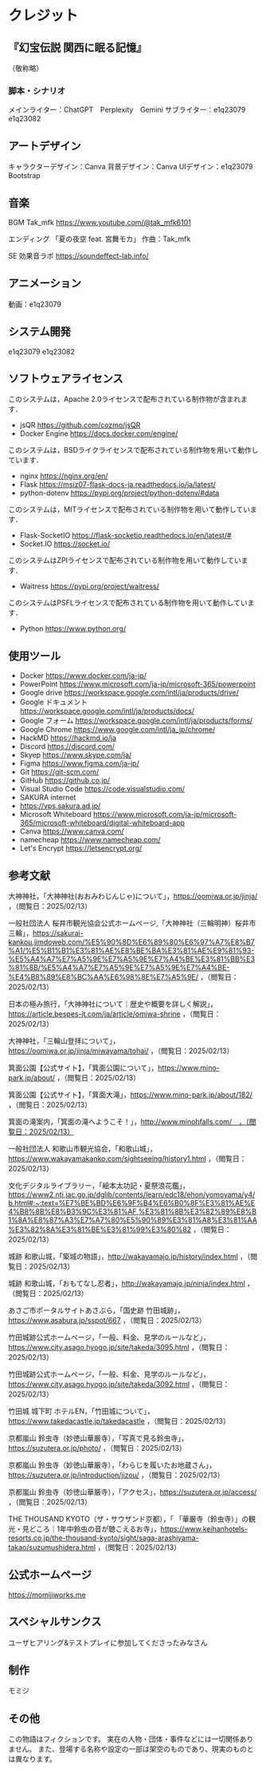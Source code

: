 # クレジット
## 『幻宝伝説 関西に眠る記憶』

（敬称略）
### 脚本・シナリオ
メインライター：ChatGPT　Perplexity　Gemini 
サブライター：e1q23079 e1q23082

## アートデザイン
キャラクターデザイン：Canva
背景デザイン：Canva
UIデザイン：e1q23079 Bootstrap

## 音楽
BGM
Tak_mfk
https://www.youtube.com/@tak_mfk6101

エンディング
「夏の夜空 feat. 宮舞モカ」
作曲：Tak_mfk

SE
効果音ラボ
https://soundeffect-lab.info/

## アニメーション
動画：e1q23079

## システム開発
e1q23079
e1q23082

## ソフトウェアライセンス
このシステムは，Apache 2.0ライセンスで配布されている制作物が含まれます．

- jsQR
https://github.com/cozmo/jsQR
- Docker Engine
https://docs.docker.com/engine/


このシステムは，BSDライクライセンスで配布されている制作物を用いて動作しています．
- nginx
https://nginx.org/en/
- Flask
https://msiz07-flask-docs-ja.readthedocs.io/ja/latest/
- python-dotenv
https://pypi.org/project/python-dotenv/#data


このシステムは，MITライセンスで配布されている制作物を用いて動作しています．
- Flask-SocketIO
https://flask-socketio.readthedocs.io/en/latest/#
- Socket.IO
https://socket.io/


このシステムはZPIライセンスで配布されている制作物を用いて動作しています．
- Waitress
https://pypi.org/project/waitress/


このシステムはPSFLライセンスで配布されている制作物を用いて動作しています．
- Python
https://www.python.org/


## 使用ツール
- Docker
https://www.docker.com/ja-jp/
- PowerPoint
https://www.microsoft.com/ja-jp/microsoft-365/powerpoint
- Google drive
https://workspace.google.com/intl/ja/products/drive/
- Google ドキュメント
https://workspace.google.com/intl/ja/products/docs/
- Google フォーム
https://workspace.google.com/intl/ja/products/forms/
- Google Chrome
https://www.google.com/intl/ja_jp/chrome/
- HackMD
https://hackmd.io/ja
- Discord
https://discord.com/
- Skyep
https://www.skype.com/ja/
- Figma
https://www.figma.com/ja-jp/
- Git
https://git-scm.com/
- GitHub
https://github.co.jp/
- Visual Studio Code
https://code.visualstudio.com/
- SAKURA internet
- https://vps.sakura.ad.jp/
- Microsoft Whiteboard
https://www.microsoft.com/ja-jp/microsoft-365/microsoft-whiteboard/digital-whiteboard-app
- Canva
https://www.canva.com/
- namecheap
https://www.namecheap.com/
- Let's Encrypt
https://letsencrypt.org/


## 参考文献

大神神社，「大神神社(おおみわじんじゃ)について」，https://oomiwa.or.jp/jinja/ ，（閲覧日：2025/02/13）

一般社団法人 桜井市観光協会公式ホームページ,「大神神社（三輪明神）桜井市 三輪」，https://sakurai-kankou.jimdoweb.com/%E5%90%8D%E6%89%80%E6%97%A7%E8%B7%A1/%E5%B1%B1%E3%81%AE%E8%BE%BA%E3%81%AE%E9%81%93-%E5%A4%A7%E7%A5%9E%E7%A5%9E%E7%A4%BE%E3%81%BB%E3%81%8B/%E5%A4%A7%E7%A5%9E%E7%A5%9E%E7%A4%BE-%E4%B8%89%E8%BC%AA%E6%98%8E%E7%A5%9E/ ，（閲覧日：2025/02/13）

日本の極み旅行，「大神神社について｜歴史や概要を詳しく解説」，https://article.bespes-jt.com/ja/article/omiwa-shrine	，（閲覧日：2025/02/13）

大神神社，「三輪山登拝について」，https://oomiwa.or.jp/jinja/miwayama/tohai/ ，（閲覧日：2025/02/13）

箕面公園【公式サイト】，「箕面公園について」，https://www.mino-park.jp/about/ ，（閲覧日：2025/02/13）

箕面公園【公式サイト】，「箕面大滝」，https://www.mino-park.jp/about/182/ ，（閲覧日：2025/02/13）

箕面の滝案内，「箕面の滝へようこそ！」，http://www.minohfalls.com/　，（閲覧日：2025/02/13）

一般社団法人 和歌山市観光協会，「和歌山城」，https://www.wakayamakanko.com/sightseeing/history1.html ，（閲覧日：2025/02/13）

文化デジタルライブラリー，「絵本太功記・夏祭浪花鑑」，https://www2.ntj.jac.go.jp/dglib/contents/learn/edc18/ehon/yomoyama/y4/b.html#:~:text=%E7%BE%BD%E6%9F%B4%E6%B0%8F%E3%81%AE%E4%B8%8B%E8%B3%9C%E3%81%AF,%E3%81%8B%E3%82%89%E8%B1%8A%E8%87%A3%E7%A7%80%E5%90%89%E3%81%A8%E3%81%AA%E3%82%8A%E3%81%BE%E3%81%99%E3%80%82 ，（閲覧日：2025/02/13）

城跡 和歌山城，「築城の物語」，http://wakayamajo.jp/history/index.html ，（閲覧日：2025/02/13）

城跡 和歌山城，「おもてなし忍者」，http://wakayamajo.jp/ninja/index.html ，（閲覧日：2025/02/13）


あさご市ポータルサイトあさぶら，「国史跡 竹田城跡」，https://www.asabura.jp/sspot/667 ，（閲覧日：2025/02/13）

竹田城跡公式ホームページ，「一般、料金、見学のルールなど」，https://www.city.asago.hyogo.jp/site/takeda/3095.html ，（閲覧日：2025/02/13）

竹田城跡公式ホームページ，「一般、料金、見学のルールなど」，https://www.city.asago.hyogo.jp/site/takeda/3092.html ，（閲覧日：2025/02/13）

竹田城 城下町 ホテルEN，「竹田城について」，https://www.takedacastle.jp/takedacastle ，（閲覧日：2025/02/13）


京都嵐山 鈴虫寺（妙徳山華厳寺），「写真で見る鈴虫寺」，https://suzutera.or.jp/photo/ ，（閲覧日：2025/02/13）

京都嵐山 鈴虫寺（妙徳山華厳寺），「わらじを履いたお地蔵さん」，https://suzutera.or.jp/introduction/jizou/ ，（閲覧日：2025/02/13）

京都嵐山 鈴虫寺（妙徳山華厳寺），「アクセス」，https://suzutera.or.jp/access/ ，（閲覧日：2025/02/13）

THE THOUSAND KYOTO（ザ・サウザンド京都），「
「華厳寺（鈴虫寺）」の観光・見どころ｜1年中鈴虫の音が聴こえるお寺」，https://www.keihanhotels-resorts.co.jp/the-thousand-kyoto/sight/saga-arashiyama-takao/suzumushidera.html ，（閲覧日：2025/02/13）

## 公式ホームページ
https://momijiworks.me

## スペシャルサンクス
ユーザヒアリング&テストプレイに参加してくださったみなさん

## 制作
モミジ
## その他
この物語はフィクションです。
実在の人物・団体・事件などには一切関係ありません。
また、登場する名称や設定の一部は架空のものであり、現実のものとは異なります。